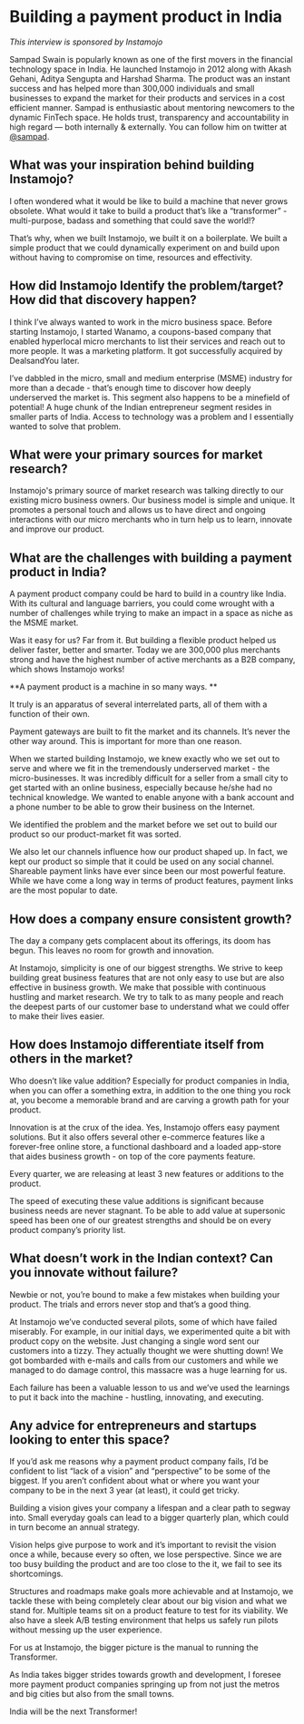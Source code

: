 # Building a payment product in India

_This interview is sponsored by Instamojo_

Sampad Swain is popularly known as one of the first movers in the financial technology space in India. He launched Instamojo in 2012 along with Akash Gehani, Aditya Sengupta and Harshad Sharma. The product was an instant success and has helped more than 300,000 individuals and small businesses to expand the market for their products and services in a cost efficient manner. Sampad is enthusiastic about mentoring newcomers to the dynamic FinTech space. He holds trust, transparency and accountability in high regard — both internally & externally. You can follow him on twitter at [@sampad](https://twitter.com/sampad).

## What was your inspiration behind building Instamojo?

I often wondered what it would be like to build a machine that never grows obsolete. What would it take to build a product that’s like a “transformer” - multi-purpose, badass and something that could save the world!?

That’s why, when we built Instamojo, we built it on a boilerplate. We built a simple product that we could dynamically experiment on and build upon without having to compromise on time, resources and effectivity.

## How did Instamojo Identify the problem/target? How did that discovery happen?

I think I’ve always wanted to work in the micro business space. Before starting Instamojo, I started Wanamo, a coupons-based company that enabled hyperlocal micro merchants to list their services and reach out to more people. It was a marketing platform. It got successfully acquired by DealsandYou later.

I’ve dabbled in the micro, small and medium enterprise \(MSME\) industry for more than a decade - that’s enough time to discover how deeply underserved the market is. This segment also happens to be a minefield of potential! A huge chunk of the Indian entrepreneur segment resides in smaller parts of India. Access to technology was a problem and I essentially wanted to solve that problem.

## What were your primary sources for market research?

Instamojo's primary source of market research was talking directly to our existing micro business owners. Our business model is simple and unique. It promotes a personal touch and allows us to have direct and ongoing interactions with our micro merchants who in turn help us to learn, innovate and improve our product.

## What are the challenges with building a payment product in India?

A payment product company could be hard to build in a country like India. With its cultural and language barriers, you could come wrought with a number of challenges while trying to make an impact in a space as niche as the MSME market.

Was it easy for us? Far from it. But building a flexible product helped us deliver faster, better and smarter. Today we are 300,000 plus merchants strong and have the highest number of active merchants as a B2B company, which shows Instamojo works!

**A payment product is a machine in so many ways. **

It truly is an apparatus of several interrelated parts, all of them with a function of their own.

Payment gateways are built to fit the market and its channels. It’s never the other way around. This is important for more than one reason.

When we started building Instamojo, we knew exactly who we set out to serve and where we fit in the tremendously underserved market - the micro-businesses. It was incredibly difficult for a seller from a small city to get started with an online business, especially because he/she had no technical knowledge. We wanted to enable anyone with a bank account and a phone number to be able to grow their business on the Internet.

We identified the problem and the market before we set out to build our product so our product-market fit was sorted.

We also let our channels influence how our product shaped up. In fact, we kept our product so simple that it could be used on any social channel. Shareable payment links have ever since been our most powerful feature. While we have come a long way in terms of product features, payment links are the most popular to date.

## How does a company ensure consistent growth?

The day a company gets complacent about its offerings, its doom has begun. This leaves no room for growth and innovation.

At Instamojo, simplicity is one of our biggest strengths. We strive to keep building great business features that are not only easy to use but are also effective in business growth. We make that possible with continuous hustling and market research. We try to talk to as many people and reach the deepest parts of our customer base to understand what we could offer to make their lives easier.

## How does Instamojo differentiate itself from others in the market?

Who doesn’t like value addition? Especially for product companies in India, when you can offer a something extra, in addition to the one thing you rock at, you become a memorable brand and are carving a growth path for your product.

Innovation is at the crux of the idea. Yes, Instamojo offers easy payment solutions. But it also offers several other e-commerce features like a forever-free online store, a functional dashboard and a loaded app-store that aides business growth - on top of the core payments feature.

Every quarter, we are releasing at least 3 new features or additions to the product.

The speed of executing these value additions is significant because business needs are never stagnant. To be able to add value at supersonic speed has been one of our greatest strengths and should be on every product company’s priority list.

## What doesn’t work in the Indian context? Can you innovate without failure?

Newbie or not, you’re bound to make a few mistakes when building your product. The trials and errors never stop and that’s a good thing.

At Instamojo we’ve conducted several pilots, some of which have failed miserably. For example, in our initial days, we experimented quite a bit with product copy on the website. Just changing a single word sent our customers into a tizzy. They actually thought we were shutting down! We got bombarded with e-mails and calls from our customers and while we managed to do damage control, this massacre was a huge learning for us.

Each failure has been a valuable lesson to us and we’ve used the learnings to put it back into the machine - hustling, innovating, and executing.

## Any advice for entrepreneurs and startups looking to enter this space?

If you’d ask me reasons why a payment product company fails, I’d be confident to list  “lack of a vision” and “perspective” to be some of the biggest. If you aren’t confident about what or where you want your company to be in the next 3 year \(at least\), it could get tricky.

Building a vision gives your company a lifespan and a clear path to segway into. Small everyday goals can lead to a bigger quarterly plan, which could in turn become an annual strategy.

Vision helps give purpose to work and it’s important to revisit the vision once a while, because every so often, we lose perspective. Since we are too busy building the product and are too close to the it, we fail to see its shortcomings.

Structures and roadmaps make goals more achievable and at Instamojo, we tackle these with being completely clear about our big vision and what we stand for. Multiple teams sit on a product feature to test for its viability. We also have a sleek A/B testing environment that helps us safely run pilots without messing up the user experience.

For us at Instamojo, the bigger picture is the manual to running the Transformer.

As India takes bigger strides towards growth and development, I foresee more payment product companies springing up from not just the metros and big cities but also from the small towns.

India will be the next Transformer!

